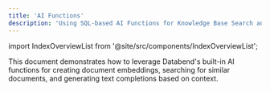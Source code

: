 ```yaml
---
title: 'AI Functions'
description: 'Using SQL-based AI Functions for Knowledge Base Search and Text Completion'
---
```


import IndexOverviewList from '@site/src/components/IndexOverviewList';

This document demonstrates how to leverage Databend's built-in AI functions for creating document embeddings, searching for similar documents, and generating text completions based on context.

<IndexOverviewList />
